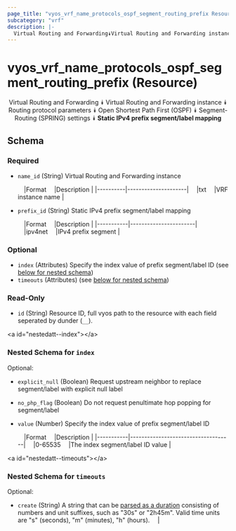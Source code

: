 ```yaml
---
page_title: "vyos_vrf_name_protocols_ospf_segment_routing_prefix Resource - terraform-provider-vyos"
subcategory: "vrf"
description: |-
  Virtual Routing and Forwarding⯯Virtual Routing and Forwarding instance⯯Routing protocol parameters⯯Open Shortest Path First (OSPF)⯯Segment-Routing (SPRING) settings⯯Static IPv4 prefix segment/label mapping
---
```


# vyos_vrf_name_protocols_ospf_segment_routing_prefix (Resource)
<center>

Virtual Routing and Forwarding
⯯
Virtual Routing and Forwarding instance
⯯
Routing protocol parameters
⯯
Open Shortest Path First (OSPF)
⯯
Segment-Routing (SPRING) settings
⯯
**Static IPv4 prefix segment/label mapping**


</center>

## Schema

### Required

- `name_id` (String) Virtual Routing and Forwarding instance

    &emsp;|Format  &emsp;|Description        |
    |----------|---------------------|
    &emsp;|txt     &emsp;|VRF instance name  |
- `prefix_id` (String) Static IPv4 prefix segment/label mapping

    &emsp;|Format   &emsp;|Description          |
    |-----------|-----------------------|
    &emsp;|ipv4net  &emsp;|IPv4 prefix segment  |

### Optional

- `index` (Attributes) Specify the index value of prefix segment/label ID (see [below for nested schema](#nestedatt--index))
- `timeouts` (Attributes) (see [below for nested schema](#nestedatt--timeouts))

### Read-Only

- `id` (String) Resource ID, full vyos path to the resource with each field seperated by dunder (`__`).

&lt;a id=&#34;nestedatt--index&#34;&gt;&lt;/a&gt;
### Nested Schema for `index`

Optional:

- `explicit_null` (Boolean) Request upstream neighbor to replace segment/label with explicit null label
- `no_php_flag` (Boolean) Do not request penultimate hop popping for segment/label
- `value` (Number) Specify the index value of prefix segment/label ID

    &emsp;|Format   &emsp;|Description                       |
    |-----------|------------------------------------|
    &emsp;|0-65535  &emsp;|The index segment/label ID value  |


&lt;a id=&#34;nestedatt--timeouts&#34;&gt;&lt;/a&gt;
### Nested Schema for `timeouts`

Optional:

- `create` (String) A string that can be [parsed as a duration](https://pkg.go.dev/time#ParseDuration) consisting of numbers and unit suffixes, such as &#34;30s&#34; or &#34;2h45m&#34;. Valid time units are &#34;s&#34; (seconds), &#34;m&#34; (minutes), &#34;h&#34; (hours).  &emsp;|
